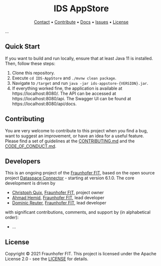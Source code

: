 <h1 align="center">
  <br>
      IDS AppStore
  <br>
</h1>


<p align="center">
  <a href="mailto:info@dataspace-connector.de">Contact</a> •
  <a href="#contributing">Contribute</a> •
  <a href="https://github.com/International-Data-Spaces-Association/IDS-AppStore/wiki">Docs</a> •
  <a href="https://github.com/International-Data-Spaces-Association/IDS-AppStore/issues">Issues</a> •
  <a href="#license">License</a>
</p>


...


## Quick Start

If you want to build and run locally, ensure that at least Java 11 is installed. Then, follow these steps:

1.  Clone this repository.
2.  Execute `cd IDS-AppStore` and `./mvnw clean package`.
3.  Navigate to `/target` and run `java -jar ids-appstore-{VERSION}.jar`.
4.  If everything worked fine, the application is available at https://localhost:8080/. The API can
    be accessed at https://localhost:8080/api. The Swagger UI can be found at https://localhost:8080/api/docs.


## Contributing

You are very welcome to contribute to this project when you find a bug, want to suggest an
improvement, or have an idea for a useful feature. Please find a set of guidelines at the
[CONTRIBUTING.md](CONTRIBUTING.md) and the [CODE_OF_CONDUCT.md](CODE_OF_CONDUCT.md).

## Developers

This is an ongoing project of the [Fraunhofer FIT](https://www.fit.fraunhofer.de/en.html), based on
the open source project [Dataspace Connector](https://github.com/International-Data-Spaces-Association/DataspaceConnector) - starting at version 6.1.0.
The core development is driven by
* [Christoph Quix](https://www.fit.fraunhofer.de/de/geschaeftsfelder/data-science-und-kuenstliche-intelligenz/datenmanagement.html), [Fraunhofer FIT](https://www.fit.fraunhofer.de/en.html), project owner
* [Ahmad Hemid](https://github.com/ahemaid), [Fraunhofer FIT](https://www.fit.fraunhofer.de/en.html), lead developer
* [Dominic Reuter](https://github.com/DominicReuter-FIT), [Fraunhofer FIT](https://www.fit.fraunhofer.de/en.html), lead developer

with significant contributions, comments, and support by (in alphabetical order):
* ...

## License
Copyright © 2021 Fraunhofer FIT. This project is licensed under the Apache License 2.0 - see the
[LICENSE](LICENSE) for details.
